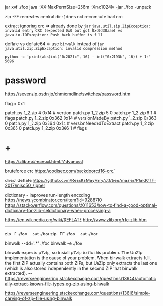 jar xvf ./foo
java -XX:MaxPermSize=256m -Xmx1024M -jar ./foo -unpack

zip -FF
    recreates central dir
    :( does not recompute bad crc

extract ignoring crc
    => already done by `jar`
    ```
    java.util.zip.ZipException: invalid entry CRC (expected 0x0 but got 0xd0d30aae)
    vs
    java.io.IOException: Push back buffer is full
    ```

deflate vs deflate64
    => use `binwalk` instead of `jar`
    ```
    java.util.zip.ZipException: invalid compression method
    ```

```
python -c 'print(abs(int("0x202fc", 16) - int("0x2193b", 16)) + 1)'
5696
```

# password

https://sevenzip.osdn.jp/chm/cmdline/switches/password.htm

flag = 0x1

patch.py 1_2.zip 4 0x14 # version
patch.py 1_2.zip 5 0
patch.py 1_2.zip 6 1 # flags
patch.py 1_2.zip 0x362 0x14 # versionMadeBy
patch.py 1_2.zip 0x363 0
patch.py 1_2.zip 0x364 0x14 # versionNeededToExtract
patch.py 1_2.zip 0x365 0
patch.py 1_2.zip 0x366 1 # flags

# +

https://zlib.net/manual.html#Advanced

bruteforce crc
    https://codisec.com/backdoorctf16-crc/

direct deflate
    https://github.com/ResultsMayVary/ctf/tree/master/PlaidCTF-2017/misc50_zipper

dictionary - improves run-length encoding
    https://news.ycombinator.com/item?id=9288710
    https://stackoverflow.com/questions/2011653/how-to-find-a-good-optimal-dictionary-for-zlib-setdictionary-when-processing-a

https://en.wikipedia.org/wiki/DEFLATE
http://www.zlib.org/rfc-zlib.html

---

zip -F ./foo --out ./bar
zip -FF ./foo --out ./bar

binwalk --dd='.*' ./foo
binwalk -e ./foo

binwalk expects p7zip, so install p7zip to fix this problem.
    The UnZip implementation is the cause of your problem. When binwalk extracts full, the first ZIP actually contains both ZIPs, but UnZip only extracts the last one (which is also stored independently in the second ZIP that binwalk extracted).
    -- https://reverseengineering.stackexchange.com/questions/13944/automatically-extract-known-file-types-eg-zip-using-binwalk

https://reverseengineering.stackexchange.com/questions/13616/simple-carving-of-zip-file-using-binwalk


